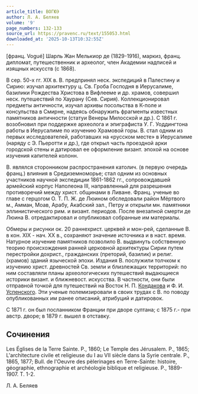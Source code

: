 ```yaml
---
article_title: ВОГЮЭ
author: Л. А. Беляев
volume: '9'
page_numbers: 132-133
source_url: https://pravenc.ru/text/155053.html
downloaded_at: '2025-10-13T10:32:55Z'
---
```


[франц. Vogué] Шарль Жан Мелькиор де (1829-1916), маркиз, франц. дипломат, путешественник и археолог, член Академии надписей и изящных искусств (с 1868).

В сер. 50-х гг. XIX в. В. предпринял неск. экспедиций в Палестину и Сирию: изучал архитектуру ц. Св. Гроба Господня в Иерусалиме, базилики Рождества Христова в Вифлееме и др. храмов, совершил неск. путешествий по Хаурану (Сев. Сирия). Коллекционировал предметы античности, изучал архивы посольства в К-поле и консульства в Смирне, надеясь обнаружить фрагменты известных памятников античности (статуи Венеры Милосской и др.). С 1861 г. возобновил при поддержке археолога и эпиграфиста У. Г. Уоддингтона работы в Иерусалиме по изучению Храмовой горы. В. стал одним из первых исследователей, работавших на «русском месте» в Иерусалиме (наряду с Э. Пьеротти и др.), где открыл часть проездной арки городской стены и датировал ее оформление визант. эпохой на основе изучения капителей колонн.

В. являлся сторонником распространения католич. (в первую очередь франц.) влияния в Средиземноморье; стал одним из основных участников научной экспедиции 1861-1862 гг., сопровождавшей армейский корпус Наполеона III, направленный для разрешения противоречий между христ. общинами в Ливане. Франц. ученые во главе с герцогом О. Т. П. Ж. де Люином обследовали район Мёртвого м., Амман, Моав, Арабу, Акабский зал., Петру и открыли мн. памятники эллинистического рим. и визант. периодов. После внезапной смерти де Люина В. отредактировал и опубликовал собранные им материалы.

Обмеры и рисунки ок. 20 раннехрист. церквей и мон-рей, сделанные В. в кон. XIX - нач. XX в., сохраняют значение источника и в наст. время. Натурное изучение памятников позволило В. выдвинуть собственную теорию происхождения ранней церковной архитектуры Сирии путем перестройки дохрист., гражданских (преторий, базилик) и религ. (храмов) зданий языческой эпохи. Издания В. послужили толчком к изучению христ. древностей Св. земли и близлежащих территорий: по ним составляли планы археологических путешествий выдающиеся историки визант. и ближневост. искусства. В частности, они были отправной точкой для путешествий на Восток Н. П. [Кондакова](https://pravenc.ru/text/Кондаков.html) и Ф. И. [Успенского](https://pravenc.ru/text/Успенский.html). Эти ученые полемизировали в своих трудах с В. по поводу опубликованных им ранее описаний, атрибуций и датировок.

С 1871 г. он был посланником Франции при дворе султана; с 1875 г.- при австр. дворе; в 1879 г. вышел в отставку.

## Сочинения

Les Églises de la Terre Sainte. P., 1860; Le Temple des Jérusalem. P., 1865; L'architecture civile et religieuse du I au VII siècle dans la Syrie centrale. P., 1865, 1877; Bull. de l'Oeuvre des pèlerinages en Terre-Sainte: histoire, géographie, ethnographie et archéologie biblique et religieuse. P., 1889-1907. T. 1-2.

Л. А. Беляев
